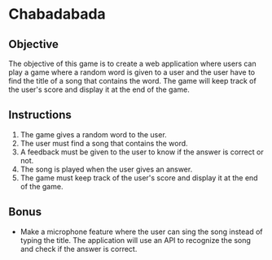 # Chabadabada

## Objective

The objective of this game is to create a web application where users can play a game where a random word is given to a user and the user have to find the title of a song that contains the word. The game will keep track of the user's score and display it at the end of the game.

## Instructions

1. The game gives a random word to the user.
2. The user must find a song that contains the word.
3. A feedback must be given to the user to know if the answer is correct or not.
4. The song is played when the user gives an answer.
5. The game must keep track of the user's score and display it at the end of the game.

## Bonus
- Make a microphone feature where the user can sing the song instead of typing the title. The application will use an API to recognize the song and check if the answer is correct.
